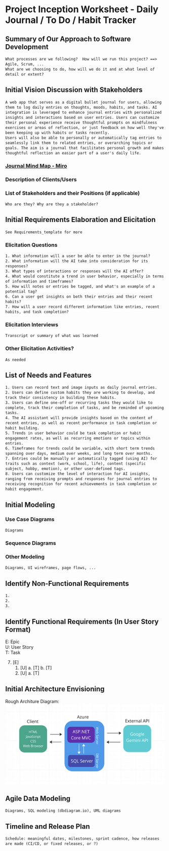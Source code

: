 Project Inception Worksheet - Daily Journal / To Do / Habit Tracker
=====================================

## Summary of Our Approach to Software Development
    What processes are we following?  How will we run this project? ==> Agile, Scrum, ...  
    What are we choosing to do, how will we do it and at what level of detail or extent?

## Initial Vision Discussion with Stakeholders
    A web app that serves as a digital bullet journal for users, allowing them to log daily entries on thoughts, moods, habits, and tasks. AI integration is leveraged to enhance journal entries with personalized insights and interactions based on user entries. Users can customize their personal experience receive thoughtful prompts on mindfulness exercises or areas of reflection, or just feedback on how well they've been keeping up with habits or tasks recently. 
    Users will also be able to personally or automatically tag entries to seamlessly link them to related entries, or overarching topics or goals. The aim is a journal that facilitates personal growth and makes thoughtful reflection an easier part of a user's daily life.

### [Journal Mind Map - Miro](https://miro.com/app/board/uXjVLr9f9Ic=/?share_link_id=998678201110)

### Description of Clients/Users

### List of Stakeholders and their Positions (if applicable)
    Who are they? Why are they a stakeholder?

## Initial Requirements Elaboration and Elicitation
    See Requirements_template for more

### Elicitation Questions
    1. What information will a user be able to enter in the journal?
    2. What information will the AI take into consideration for its responses? 
    3. What types of interactions or responses will the AI offer?
    4. What would constitute a trend in user behavior, especially in terms of information and timeframes?
    5. How will notes or entries be tagged, and what's an example of a potential tag?
    6. Can a user get insights on both their entries and their recent habits?
    7. How will a user record different information like entries, recent habits, and task completion?

### Elicitation Interviews
    Transcript or summary of what was learned

### Other Elicitation Activities?
    As needed

## List of Needs and Features
    1. Users can record text and image inputs as daily journal entries.
    2. Users can define custom habits they are working to develop, and track their consistency in building these habits.
    3. Users can define one-off or recurring tasks they would like to complete, track their completion of tasks, and be reminded of upcoming tasks.
    4. The AI assistant will provide insights based on the content of recent entries, as well as recent performance in task completion or habit building.
    5. Trends in user behavior could be task completion or habit engagement rates, as well as recurring emotions or topics within entries.
    6. Timeframes for trends could be variable, with short term trends spanning over days, medium over weeks, and long term over months.
    7. Entries could be manually or automatically tagged (using AI) for traits such as context (work, school, life), content (specific subject, hobby, emotion), or other user-defined tags.
    8. Users can customize the level of interaction for AI insights, ranging from receiving prompts and responses for journal entries to receiving recognition for recent achievements in task completion or habit engagement. 

## Initial Modeling

### Use Case Diagrams
    Diagrams

### Sequence Diagrams

### Other Modeling
    Diagrams, UI wireframes, page flows, ...

## Identify Non-Functional Requirements
    1.
    2.
    3.

## Identify Functional Requirements (In User Story Format)

E: Epic  
U: User Story  
T: Task  

7. [E] 
    1. [U]
        a. [T]
        b. [T]
    2. [U]
        a. [T]

## Initial Architecture Envisioning
Rough Architure Diagram:
![Rough Architecture Diagram](images/journal-rough-architecture-diagram.png)

## Agile Data Modeling
    Diagrams, SQL modeling (dbdiagram.io), UML diagrams

## Timeline and Release Plan
    Schedule: meaningful dates, milestones, sprint cadence, how releases are made (CI/CD, or fixed releases, or ?)